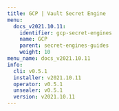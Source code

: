 ```yaml
---
title: GCP | Vault Secret Engine
menu:
  docs_v2021.10.11:
    identifier: gcp-secret-engines
    name: GCP
    parent: secret-engines-guides
    weight: 10
menu_name: docs_v2021.10.11
info:
  cli: v0.5.1
  installer: v2021.10.11
  operator: v0.5.1
  unsealer: v0.5.1
  version: v2021.10.11
---
```


